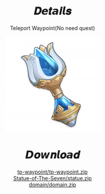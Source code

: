 <body>
  <div align="center">
    <h1>𝑫𝙚𝒕𝙖𝒊𝙡𝒔</h1>
    <p>Teleport Waypoint(No need quest)</p>
    <img src=item.webp>
    <h1>𝘿𝒐𝙬𝒏𝙡𝒐𝙖𝒅</h1>
    <a href="/teleport-waypoint/natlan/5.0/tp-waypoint/tp-waypoint.zip">tp-waypoint/tp-waypoint.zip</a></br>
    <a href="/teleport-waypoint/natlan/5.0/Statue-of-The-Seven/statue.zip">Statue-of-The-Seven/statue.zip</a></br>
    <a href="/teleport-waypoint/natlan/5.0/domain/domain.zip">domain/domain.zip</a></br>
  </div>
</body>
